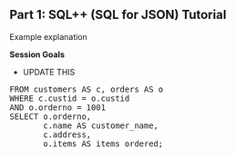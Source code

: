 ## <b>Part 1: SQL++ (SQL for JSON) Tutorial </b>

Example explanation

<b>Session Goals</b>

* UPDATE THIS

<pre id="example">
FROM customers AS c, orders AS o
WHERE c.custid = o.custid
AND o.orderno = 1001
SELECT o.orderno,
       c.name AS customer_name,
       c.address,
       o.items AS items_ordered;
</pre>
